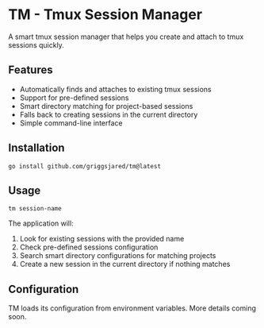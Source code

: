 # TM - Tmux Session Manager

A smart tmux session manager that helps you create and attach to tmux sessions quickly.

## Features

- Automatically finds and attaches to existing tmux sessions
- Support for pre-defined sessions
- Smart directory matching for project-based sessions
- Falls back to creating sessions in the current directory
- Simple command-line interface

## Installation

```
go install github.com/griggsjared/tm@latest
```

## Usage

```
tm session-name
```

The application will:
1. Look for existing sessions with the provided name
2. Check pre-defined sessions configuration
3. Search smart directory configurations for matching projects
4. Create a new session in the current directory if nothing matches

## Configuration

TM loads its configuration from environment variables. More details coming soon.
